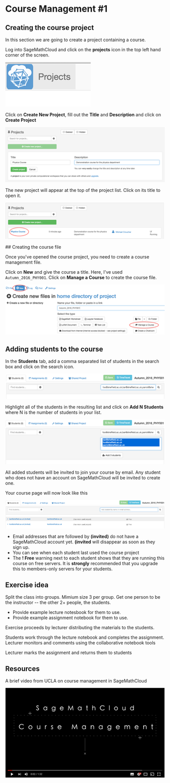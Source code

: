 # Course Management #1

## Creating the course project

In this section we are going to create a project containing a course.

Log into SageMathCloud and click on the **projects** icon in the top left hand corner of the screen.

![Projects icon](./assets/projects.png)

Click on **Create New Project**, fill out the **Title** and **Description** and click on **Create Project**

![Create new course project](./assets/create_new_course_project.png )

The new project will appear at the top of the project list. Click on its  title to open it.

![Project list](assets/course_list.png)

## Creating the course file

Once you've opened the course project, you need to create a course management file.

Click on **New** and give the course a title. Here, I've used `Autumn_2016_PHY001`. Click on **Manage a Course** to create the course file.

![New course](./assets/new_managecourse.png)

## Adding students to the course

In the **Students** tab, add a comma separated list of students in the search box and click on the search icon.

![Student list](./assets/student_list.png)

Highlight all of the students in the resulting list and click on **Add N Students** where N is the number of students in your list.

![Student list](./assets/student_list2.png)

All added students will be invited to join your course by email. Any student who does not have an account on SageMathCloud will be invited to create one.

Your course page will now look like this

![Student list](./assets/student_list3.png)

* Email addresses that are followed by **(invited)** do not have a SageMathCloud account yet. **(invited** will disappear as soon as they sign up.
* You can see when each student last used the course project
* The **! Free** warning next to each student shows that they are running this course on free servers. It is **strongly** recommended that you upgrade this to members-only servers for your students.

## Exercise idea

Split the class into groups. Mimium size 3 per group.
Get one person to be the instructor -- the other 2+ people, the students.

* Provide example lecture notesbook for them to use.
* Provide example assignment notebook for them to use.

Exercise proceeds by lecturer distributing the materials to the students.

Students work through the lecture notebook and completes the assignment.
Lecturer monitors and comments using the collaborative notebook tools

Lecturer marks the assignment and returns them to students

## Resources

A brief video from UCLA on course management in SageMathCloud

[![SMC Course Management](./assets/smc_course_management.png)](https://www.youtube.com/watch?v=oqCVNue0uL0)
